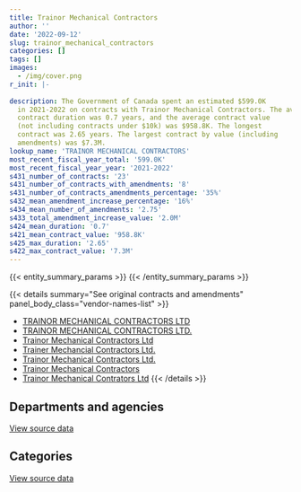 ```yaml
---
title: Trainor Mechanical Contractors
author: ''
date: '2022-09-12'
slug: trainor_mechanical_contractors
categories: []
tags: []
images:
  - /img/cover.png
r_init: |-
  
description: The Government of Canada spent an estimated $599.0K
  in 2021-2022 on contracts with Trainor Mechanical Contractors. The average
  contract duration was 0.7 years, and the average contract value
  (not including contracts under $10k) was $958.8K. The longest
  contract was 2.65 years. The largest contract by value (including
  amendments) was $7.3M.
lookup_name: 'TRAINOR MECHANICAL CONTRACTORS'
most_recent_fiscal_year_total: '599.0K'
most_recent_fiscal_year_year: '2021-2022'
s431_number_of_contracts: '23'
s431_number_of_contracts_with_amendments: '8'
s431_number_of_contracts_amendments_percentage: '35%'
s432_mean_amendment_increase_percentage: '16%'
s434_mean_number_of_amendments: '2.75'
s433_total_amendment_increase_value: '2.0M'
s424_mean_duration: '0.7'
s421_mean_contract_value: '958.8K'
s425_max_duration: '2.65'
s422_max_contract_value: '7.3M'
---
```


<script src="/rmarkdown-libs/htmlwidgets/htmlwidgets.js"></script>
<link href="/rmarkdown-libs/datatables-css/datatables-crosstalk.css" rel="stylesheet" />
<script src="/rmarkdown-libs/datatables-binding/datatables.js"></script>
<script src="/rmarkdown-libs/jquery/jquery-3.6.0.min.js"></script>
<link href="/rmarkdown-libs/dt-core-bootstrap/css/dataTables.bootstrap.min.css" rel="stylesheet" />
<link href="/rmarkdown-libs/dt-core-bootstrap/css/dataTables.bootstrap.extra.css" rel="stylesheet" />
<script src="/rmarkdown-libs/dt-core-bootstrap/js/jquery.dataTables.min.js"></script>
<script src="/rmarkdown-libs/dt-core-bootstrap/js/dataTables.bootstrap.min.js"></script>
<link href="/rmarkdown-libs/crosstalk/css/crosstalk.min.css" rel="stylesheet" />
<script src="/rmarkdown-libs/crosstalk/js/crosstalk.min.js"></script>
<script src="/rmarkdown-libs/htmlwidgets/htmlwidgets.js"></script>
<link href="/rmarkdown-libs/datatables-css/datatables-crosstalk.css" rel="stylesheet" />
<script src="/rmarkdown-libs/datatables-binding/datatables.js"></script>
<script src="/rmarkdown-libs/jquery/jquery-3.6.0.min.js"></script>
<link href="/rmarkdown-libs/dt-core-bootstrap/css/dataTables.bootstrap.min.css" rel="stylesheet" />
<link href="/rmarkdown-libs/dt-core-bootstrap/css/dataTables.bootstrap.extra.css" rel="stylesheet" />
<script src="/rmarkdown-libs/dt-core-bootstrap/js/jquery.dataTables.min.js"></script>
<script src="/rmarkdown-libs/dt-core-bootstrap/js/dataTables.bootstrap.min.js"></script>
<link href="/rmarkdown-libs/crosstalk/css/crosstalk.min.css" rel="stylesheet" />
<script src="/rmarkdown-libs/crosstalk/js/crosstalk.min.js"></script>

{{< entity_summary_params >}}
{{< /entity_summary_params >}}

{{< details summary="See original contracts and amendments" panel_body_class="vendor-names-list" >}}
- [TRAINOR MECHANICAL CONTRACTORS LTD](https://search.open.canada.ca/en/ct/?sort=contract_value_f%20desc&page=1&search_text=%22TRAINOR%20MECHANICAL%20CONTRACTORS%20LTD%22)
- [TRAINOR MECHANICAL CONTRACTORS LTD.](https://search.open.canada.ca/en/ct/?sort=contract_value_f%20desc&page=1&search_text=%22TRAINOR%20MECHANICAL%20CONTRACTORS%20LTD.%22)
- [Trainor Mechanical Contractors Ltd](https://search.open.canada.ca/en/ct/?sort=contract_value_f%20desc&page=1&search_text=%22Trainor%20Mechanical%20Contractors%20Ltd%22)
- [Trainer Mechancial Contractors Ltd.](https://search.open.canada.ca/en/ct/?sort=contract_value_f%20desc&page=1&search_text=%22Trainer%20Mechancial%20Contractors%20Ltd.%22)
- [Trainor Mechanical Contractors Ltd.](https://search.open.canada.ca/en/ct/?sort=contract_value_f%20desc&page=1&search_text=%22Trainor%20Mechanical%20Contractors%20Ltd.%22)
- [Trainor Mechanical Contractors](https://search.open.canada.ca/en/ct/?sort=contract_value_f%20desc&page=1&search_text=%22Trainor%20Mechanical%20Contractors%22)
- [Trainor Mechanical Contrators Ltd](https://search.open.canada.ca/en/ct/?sort=contract_value_f%20desc&page=1&search_text=%22Trainor%20Mechanical%20Contrators%20Ltd%22)
{{< /details >}}

## Departments and agencies

<div id="htmlwidget-1" style="width:100%;height:auto;" class="datatables html-widget"></div>
<script type="application/json" data-for="htmlwidget-1">{"x":{"style":"bootstrap","filter":"none","vertical":false,"data":[["<a href=\"/departments/cfia-acia/\">Canadian Food Inspection Agency<\/a>","<a href=\"/departments/dnd-mdn/\">National Defence<\/a>","<a href=\"/departments/pc/\">Parks Canada<\/a>","<a href=\"/departments/pwgsc-tpsgc/\">Public Services and Procurement Canada<\/a>"],[5269317.02,216088.24,783919.66,1400701.41],[27461.7,167911.76,347137.01,2007675.43],[null,155000,374040.1,1741103.71],[null,224969.98,374040.1,null]],"container":"<table class=\"table table-striped table-hover row-border order-column display\">\n  <thead>\n    <tr>\n      <th>Department<\/th>\n      <th>2018-2019<\/th>\n      <th>2019-2020<\/th>\n      <th>2020-2021<\/th>\n      <th>2021-2022<\/th>\n    <\/tr>\n  <\/thead>\n<\/table>","options":{"order":[[4,"desc"]],"pageLength":10,"autoWidth":true,"columnDefs":[{"targets":1,"render":"function(data, type, row, meta) {\n    return type !== 'display' ? data : DTWidget.formatCurrency(data, \"$\", 2, 3, \",\", \".\", true, null);\n  }"},{"targets":2,"render":"function(data, type, row, meta) {\n    return type !== 'display' ? data : DTWidget.formatCurrency(data, \"$\", 2, 3, \",\", \".\", true, null);\n  }"},{"targets":3,"render":"function(data, type, row, meta) {\n    return type !== 'display' ? data : DTWidget.formatCurrency(data, \"$\", 2, 3, \",\", \".\", true, null);\n  }"},{"targets":4,"render":"function(data, type, row, meta) {\n    return type !== 'display' ? data : DTWidget.formatCurrency(data, \"$\", 2, 3, \",\", \".\", true, null);\n  }"},{"width":"16%","targets":[1,2,3,4]},{"className":"dt-right","targets":[1,2,3,4]}],"orderClasses":false}},"evals":["options.columnDefs.0.render","options.columnDefs.1.render","options.columnDefs.2.render","options.columnDefs.3.render"],"jsHooks":[]}</script>
<p class="text-right">
<a href="https://github.com/GoC-Spending/contracts-data/tree/main/data/out/vendors/trainor_mechanical_contractors/summary_by_fiscal_year_by_department.csv" class="source-data-link btn btn-link">View source data</a>
</p>

## Categories

<div id="htmlwidget-2" style="width:100%;height:auto;" class="datatables html-widget"></div>
<script type="application/json" data-for="htmlwidget-2">{"x":{"style":"bootstrap","filter":"none","vertical":false,"data":[["<a href=\"/categories/facilities_and_construction/\">Facilities and construction<\/a>","<a href=\"/categories/professional_services/\">Professional services<\/a>","<a href=\"/categories/industrial_products_and_services/\">Industrial products and services<\/a>"],[6282024.6,524605.09,863396.64],[804312.04,null,1745873.86],[529040.1,null,1741103.71],[599010.08,null,null]],"container":"<table class=\"table table-striped table-hover row-border order-column display\">\n  <thead>\n    <tr>\n      <th>Category<\/th>\n      <th>2018-2019<\/th>\n      <th>2019-2020<\/th>\n      <th>2020-2021<\/th>\n      <th>2021-2022<\/th>\n    <\/tr>\n  <\/thead>\n<\/table>","options":{"order":[[4,"desc"]],"dom":"t","pageLength":30,"autoWidth":true,"columnDefs":[{"targets":1,"render":"function(data, type, row, meta) {\n    return type !== 'display' ? data : DTWidget.formatCurrency(data, \"$\", 2, 3, \",\", \".\", true, null);\n  }"},{"targets":2,"render":"function(data, type, row, meta) {\n    return type !== 'display' ? data : DTWidget.formatCurrency(data, \"$\", 2, 3, \",\", \".\", true, null);\n  }"},{"targets":3,"render":"function(data, type, row, meta) {\n    return type !== 'display' ? data : DTWidget.formatCurrency(data, \"$\", 2, 3, \",\", \".\", true, null);\n  }"},{"targets":4,"render":"function(data, type, row, meta) {\n    return type !== 'display' ? data : DTWidget.formatCurrency(data, \"$\", 2, 3, \",\", \".\", true, null);\n  }"},{"width":"16%","targets":[1,2,3,4]},{"className":"dt-right","targets":[1,2,3,4]}],"orderClasses":false,"lengthMenu":[10,25,30,50,100]}},"evals":["options.columnDefs.0.render","options.columnDefs.1.render","options.columnDefs.2.render","options.columnDefs.3.render"],"jsHooks":[]}</script>
<p class="text-right">
<a href="https://github.com/GoC-Spending/contracts-data/tree/main/data/out/vendors/trainor_mechanical_contractors/summary_by_fiscal_year_by_category.csv" class="source-data-link btn btn-link">View source data</a>
</p>
